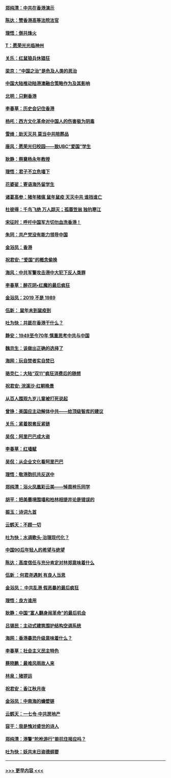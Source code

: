 #### [郑纯清：中共在香港演示](../pages/nsc993/n11670539.md?t=11220333) 
#### [陈达：赞香港高等法院法官](../pages/nsc993/n11669542.md?t=11220333) 
#### [理悟：倒共烽火](../pages/nsc993/n11668844.md?t=11220333) 
#### [T：愿荣光光临神州](../pages/nsc993/n11668421.md?t=11220333) 
#### [关乐：红鼠狼兵休猖狂](../pages/nsc993/n11668378.md?t=11220333) 
#### [梁京：“中国之治”是危及人类的恶治](../pages/nsc993/n11668328.md?t=11220333) 
#### [中国大陆推动陆港澳融合策略作为及其影响](../pages/nsc993/n11668157.md?t=11220333) 
#### [北明：只剩香港](../pages/nsc993/n11668002.md?t=11220333) 
#### [李春草：历史会记住香港](../pages/nsc993/n11667927.md?t=11220333) 
#### [杨吒：西方文化革命对中国人的伤害极为阴毒](../pages/nsc993/n11664521.md?t=11220333) 
#### [雪绮：助天灭共 莫当中共陪葬品](../pages/nsc993/n11662650.md?t=11220333) 
#### [唐风：愿荣光归校园——致UBC“爱国”学生](../pages/nsc993/n11662194.md?t=11220333) 
#### [耿静：祭奠杨永年教授](../pages/nsc993/n11662514.md?t=11220333) 
#### [理悟：君子不立危墙下](../pages/nsc993/n11662172.md?t=11220333) 
#### [花婆娑：寄语海外留学生](../pages/nsc993/n11662121.md?t=11220333) 
#### [诸葛高参：猪年猪瘟 鼠年鼠疫 天灭中共 谁挡谁亡](../pages/nsc993/n11661980.md?t=11220333) 
#### [杜彼得：千鸟飞绝 万人踪灭；孤蓑笠翁 独钓寒江](../pages/nsc993/n11661170.md?t=11220333) 
#### [宋征时：呼吁中国军方切勿血洗香港！](../pages/nsc993/n11415318.md?t=11220333) 
#### [朱同：共产党没有能力领导中国](../pages/nsc993/n11660421.md?t=11220333) 
#### [金浴凤：香港](../pages/nsc993/n11660419.md?t=11220333) 
#### [祝君安: “爱国”的概念偷换](../pages/nsc993/n11659706.md?t=11220333) 
#### [海风：中共军警攻击港中大犯下反人类罪](../pages/nsc993/n11659632.md?t=11220333) 
#### [李春草：醉花阴•红魔的最后疯狂](../pages/nsc993/n11659287.md?t=11220333) 
#### [金浴凤：2019 不是 1989](../pages/nsc993/n11657663.md?t=11220333) 
#### [伍新： 鼠年未到鼠疫到](../pages/nsc993/n11655098.md?t=11220333) 
#### [吐为快：共匪在香港干什么？](../pages/nsc993/n11654891.md?t=11220333) 
#### [静安：1949至今70年 慎重思考中共与中国](../pages/nsc993/n11651244.md?t=11220333) 
#### [魏京生：该做出正确的选择了](../pages/nsc993/n11653084.md?t=11220333) 
#### [海网：玩自焚者实自焚已](../pages/nsc993/n11652423.md?t=11220333) 
#### [骆克仁：大陆“双11”疯狂消费后的随想](../pages/nsc993/n11652305.md?t=11220333) 
#### [祝君安: 浣溪沙·红朝晚景](../pages/nsc993/n11652258.md?t=11220333) 
#### [从百人围观九岁儿童被打死说起](../pages/nsc993/n11651030.md?t=11220333) 
#### [曾铮：美国应主动解体中共——给顶级智库的建议](../pages/nsc993/n11649888.md?t=11220333) 
#### [关乐：紧着脱套反紧链](../pages/nsc993/n11649069.md?t=11220333) 
#### [吴侃：阿里巴巴成大盗](../pages/nsc993/n11645523.md?t=11220333) 
#### [李春草：红墙赋](../pages/nsc993/n11646389.md?t=11220333) 
#### [吴侃：从企业文化看阿里巴巴](../pages/nsc993/n11645476.md?t=11220333) 
#### [理悟：敬港胞抗共反送中](../pages/nsc993/n11645466.md?t=11220333) 
#### [郑纯清：浴火凤凰彩云美——悼周梓乐同学](../pages/nsc993/n11645155.md?t=11220333) 
#### [胡平：把美墨境围墙和柏林相提并论是错误的](../pages/nsc993/n11645134.md?t=11220333) 
#### [振玉：诗词九首](../pages/nsc993/n11644081.md?t=11220333) 
#### [云鹤天：不顾一切](../pages/nsc993/n11643508.md?t=11220333) 
#### [吐为快：水调歌头·治理现代化？](../pages/nsc993/n11643485.md?t=11220333) 
#### [中国90后年轻人的希望与绝望](../pages/nsc993/n11642317.md?t=11220333) 
#### [陈达：高度信任与充分肯定对林郑意味着什么](../pages/nsc993/n11641441.md?t=11220333) 
#### [伍新 ：何君尧遇刺 有良人当思](../pages/nsc993/n11641503.md?t=11220333) 
#### [金浴凤： 中共乱港  假恶暴的最后疯狂](../pages/nsc993/n11641495.md?t=11220333) 
#### [理悟：良方谁用](../pages/nsc993/n11641463.md?t=11220333) 
#### [耿静：中国“富人翻身闹革命”的最后机会](../pages/nsc993/n11640655.md?t=11220333) 
#### [吕锡民：主动式建筑围护结构空调系统](../pages/nsc993/n11640168.md?t=11220333) 
#### [海网：香港暴恐升级意味着什么？](../pages/nsc993/n11635904.md?t=11220333) 
#### [李春草：社会主义民主特色](../pages/nsc993/n11634657.md?t=11220333) 
#### [蔡晓鹏：最难风雨故人来](../pages/nsc993/n11633145.md?t=11220333) 
#### [林泉：猪猡运](../pages/nsc993/n11631469.md?t=11220333) 
#### [祝君安：香江秋月夜](../pages/nsc993/n11631440.md?t=11220333) 
#### [金浴凤：中南海的蟾嬖链](../pages/nsc993/n11631290.md?t=11220333) 
#### [云鹤天：一七令·中共房地产](../pages/nsc993/n11630084.md?t=11220333) 
#### [容干：我是愧对盛世的诗人](../pages/nsc993/n11630059.md?t=11220333) 
#### [郑纯清：港警“陀枪游行”能抗住报应吗？](../pages/nsc993/n11629999.md?t=11220333) 
#### [吐为快：妖共末日盗德纲要](../pages/nsc993/n11628610.md?t=11220333) 

----
#### [ >>> 更早内容 <<< ](../indexes/nsc993-earlier.md)
